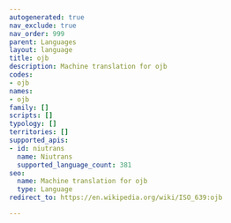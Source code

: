 ```yaml
---
autogenerated: true
nav_exclude: true
nav_order: 999
parent: Languages
layout: language
title: ojb
description: Machine translation for ojb
codes:
- ojb
names:
- ojb
family: []
scripts: []
typology: []
territories: []
supported_apis:
- id: niutrans
  name: Niutrans
  supported_language_count: 381
seo:
  name: Machine translation for ojb
  type: Language
redirect_to: https://en.wikipedia.org/wiki/ISO_639:ojb

---
```


